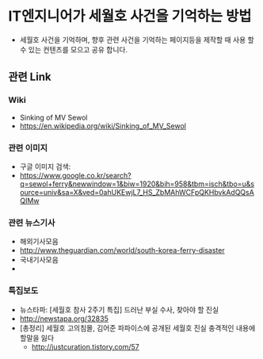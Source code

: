 # IT엔지니어가 세월호 사건을 기억하는 방법
* 세월호 사건을 기억하며, 향후 관련 사건을 기억하는 페이지등을 제작할 때 사용 할 수 있는 컨텐츠를 모으고 공유 합니다.


## 관련 Link
### Wiki
* Sinking of MV Sewol
 * https://en.wikipedia.org/wiki/Sinking_of_MV_Sewol
  
 
### 관련 이미지
* 구글 이미지 검색:
 * https://www.google.co.kr/search?q=sewol+ferry&newwindow=1&biw=1920&bih=958&tbm=isch&tbo=u&source=univ&sa=X&ved=0ahUKEwjL7_HS_ZbMAhWCFpQKHbvkAdQQsAQIMw

### 관련 뉴스기사
* 해외기사모음
 * http://www.theguardian.com/world/south-korea-ferry-disaster
* 국내기사모음
 * 
 
### 특집보도
* 뉴스타파: [세월호 참사 2주기 특집] 드러난 부실 수사, 찾아야 할 진실
 * http://newstapa.org/32835
* [총정리] 세월호 고의침몰, 김어준 파파이스에 공개된 세월호 진실 충격적인 내용에 할말을 잃다
  * http://justcuration.tistory.com/57
